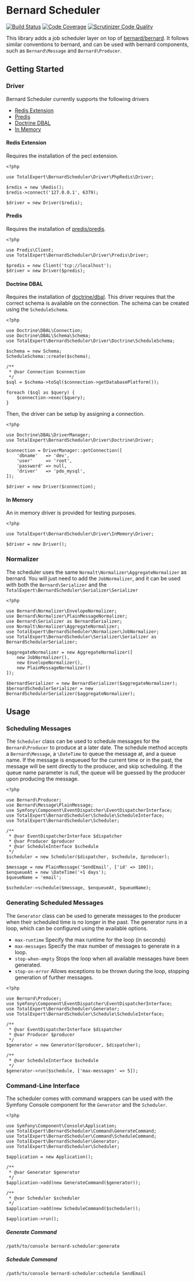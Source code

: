 # Bernard Scheduler
[![Build Status](https://scrutinizer-ci.com/g/TotalExpert/bernard-scheduler/badges/build.png?b=master)](https://scrutinizer-ci.com/g/TotalExpert/bernard-scheduler/build-status/master)
[![Code Coverage](https://scrutinizer-ci.com/g/TotalExpert/bernard-scheduler/badges/coverage.png?b=master)](https://scrutinizer-ci.com/g/TotalExpert/bernard-scheduler/?branch=master)
[![Scrutinizer Code Quality](https://scrutinizer-ci.com/g/TotalExpert/bernard-scheduler/badges/quality-score.png?b=master)](https://scrutinizer-ci.com/g/TotalExpert/bernard-scheduler/?branch=master)

This library adds a job scheduler layer on top of [bernard/bernard](https://github.com/bernardphp/bernard).  It follows
similar conventions to bernard, and can be used with bernard components, such as `Bernard\Message` and `Bernard\Producer`.
## Getting Started
### Driver
Bernard Scheduler currently supports the following drivers
* [Redis Extension](#redis-extension)
* [Predis](#predis)
* [Doctrine DBAL](#doctrine-dbal)
* [In Memory](#in-memory)

#### Redis Extension
Requires the installation of the pecl extension.
```
<?php

use TotalExpert\BernardScheduler\Driver\PhpRedis\Driver;

$redis = new \Redis();
$redis->connect('127.0.0.1', 6379);

$driver = new Driver($redis);
```

#### Predis
Requires the installation of [predis/predis](https://packagist.org/packages/predis/predis).
```
<?php

use Predis\Client;
use TotalExpert\BernardScheduler\Driver\Predis\Driver;

$predis = new Client('tcp://localhost');
$driver = new Driver($predis);
```

#### Doctrine DBAL
Requires the installation of [doctrine/dbal](https://packagist.org/packages/doctrine/dbal).
This driver requires that the correct schema is available on the connection.  The schema can be created using the
`ScheduleSchema`.
```
<?php

use Doctrine\DBAL\Connection;
use Doctrine\DBAL\Schema\Schema;
use TotalExpert\BernardScheduler\Driver\Doctrine\ScheduleSchema;

$schema = new Schema;
ScheduleSchema::create($schema);

/**
 * @var Connection $connection
 */
$sql = $schema->toSql($connection->getDatabasePlatform());

foreach ($sql as $query) {
    $connection->exec($query);
}
```
Then, the driver can be setup by assigning a connection.
```
<?php

use Doctrine\DBAL\DriverManager;
use TotalExpert\BernardScheduler\Driver\Doctrine\Driver;

$connection = DriverManager::getConnection([
    'dbname'   => 'dev',
    'user'     => 'root',
    'password' => null,
    'driver'   => 'pdo_mysql',
]);

$driver = new Driver($connection);
```

#### In Memory
An in memory driver is provided for testing purposes.
```
<?php

use TotalExpert\BernardScheduler\Driver\InMemory\Driver;

$driver = new Driver();
```

### Normalizer
The scheduler uses the same `Normalt\Normalizer\AggregateNormalizer` as bernard.  You will just need to add the
`JobNormalizer`, and it can be used with both the `Bernard\Serializer` and the `TotalExpert\BernardScheduler\Serializer\Serializer`
```
<?php

use Bernard\Normalizer\EnvelopeNormalizer;
use Bernard\Normalizer\PlainMessageNormalizer;
use Bernard\Serializer as BernardSerializer;
use Normalt\Normalizer\AggregateNormalizer;
use TotalExpert\BernardScheduler\Normalizer\JobNormalizer;
use TotalExpert\BernardScheduler\Serializer\Serializer as BernardSchedulerSerializer;

$aggregateNormalizer = new AggregateNormalizer([
    new JobNormalizer(),
    new EnvelopeNormalizer(),
    new PlainMessageNormalizer()
]);

$bernardSerializer = new BernardSerializer($aggregateNormalizer);
$bernardSchedulerSerializer = new BernardSchedulerSerializer($aggregateNormalizer);
```

## Usage
### Scheduling Messages
The `Scheduler` class can be used to schedule messages for the `Bernard\Producer` to produce at a later date.  The 
schedule method accepts a `Bernard\Message`, a `\DateTime` to queue the message at, and a queue name.  If the message 
is enqueued for the current time or in the past, the message will be sent directly to the producer, and skip 
scheduling. If the queue name parameter is null, the queue will be guessed by the producer upon producing the 
message.
````
<?php

use Bernard\Producer;
use Bernard\Message\PlainMessage;
use Symfony\Component\EventDispatcher\EventDispatcherInterface;
use TotalExpert\BernardScheduler\Schedule\ScheduleInterface;
use TotalExpert\BernardScheduler\Scheduler;

/**
 * @var EventDispatcherInterface $dispatcher
 * @var Producer $producer
 * @var ScheduleInterface $schedule
 */
$scheduler = new Scheduler($dispatcher, $schedule, $producer);

$message = new PlainMessage('SendEmail', ['id' => 100]);
$enqueueAt = new \DateTime('+1 days');
$queueName = 'email';

$scheduler->schedule($message, $enqueueAt, $queueName);
````

### Generating Scheduled Messages
The `Generator` class can be used to generate messages to the producer when their scheduled 
time is no longer in the past.  The generator runs in a loop, which can be configured using the available options.
* `max-runtime` Specify the max runtime for the loop (in seconds)
* `max-messages` Specify the max number of messages to generate in a loop.
* `stop-when-empty` Stops the loop when all available messages have been generated.
* `stop-on-error` Allows exceptions to be thrown during the loop, stopping generation of further messages.
```
<?php

use Bernard\Producer;
use Symfony\Component\EventDispatcher\EventDispatcherInterface;
use TotalExpert\BernardScheduler\Generator;
use TotalExpert\BernardScheduler\Schedule\ScheduleInterface;

/**
 * @var EventDispatcherInterface $dispatcher
 * @var Producer $producer
 */
$generator = new Generator($producer, $dispatcher);

/**
 * @var ScheduleInterface $schedule
 */
$generator->run($schedule, ['max-messages' => 5]);
```

### Command-Line Interface
The scheduler comes with command wrappers can be used with the Symfony Console component for the `Generator` and the 
`Scheduler`.
```
<?php

use Symfony\Component\Console\Application;
use TotalExpert\BernardScheduler\Command\GenerateCommand;
use TotalExpert\BernardScheduler\Command\ScheduleCommand;
use TotalExpert\BernardScheduler\Generator;
use TotalExpert\BernardScheduler\Scheduler;

$application = new Application();

/**
 * @var Generator $generator
 */
$application->add(new GenerateCommand($generator));

/**
 * @var Scheduler $scheduler
 */
$application->add(new ScheduleCommand($scheduler));

$application->run();
```
##### Generate Command
```
/path/to/console bernard-scheduler:generate
```
##### Schedule Command
```
/path/to/console bernard-scheduler:schedule SendEmail
```